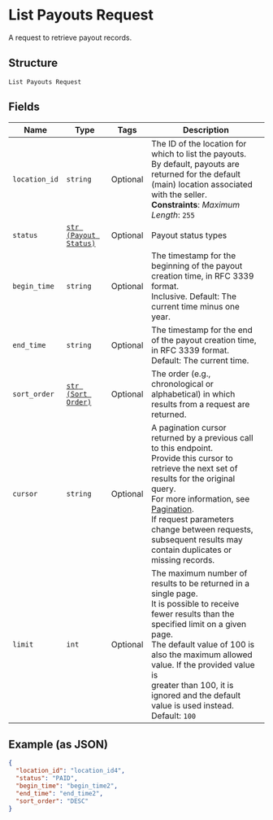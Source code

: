 
# List Payouts Request

A request to retrieve payout records.

## Structure

`List Payouts Request`

## Fields

| Name | Type | Tags | Description |
|  --- | --- | --- | --- |
| `location_id` | `string` | Optional | The ID of the location for which to list the payouts.<br>By default, payouts are returned for the default (main) location associated with the seller.<br>**Constraints**: *Maximum Length*: `255` |
| `status` | [`str (Payout Status)`](../../doc/models/payout-status.md) | Optional | Payout status types |
| `begin_time` | `string` | Optional | The timestamp for the beginning of the payout creation time, in RFC 3339 format.<br>Inclusive. Default: The current time minus one year. |
| `end_time` | `string` | Optional | The timestamp for the end of the payout creation time, in RFC 3339 format.<br>Default: The current time. |
| `sort_order` | [`str (Sort Order)`](../../doc/models/sort-order.md) | Optional | The order (e.g., chronological or alphabetical) in which results from a request are returned. |
| `cursor` | `string` | Optional | A pagination cursor returned by a previous call to this endpoint.<br>Provide this cursor to retrieve the next set of results for the original query.<br>For more information, see [Pagination](https://developer.squareup.com/docs/build-basics/common-api-patterns/pagination).<br>If request parameters change between requests, subsequent results may contain duplicates or missing records. |
| `limit` | `int` | Optional | The maximum number of results to be returned in a single page.<br>It is possible to receive fewer results than the specified limit on a given page.<br>The default value of 100 is also the maximum allowed value. If the provided value is<br>greater than 100, it is ignored and the default value is used instead.<br>Default: `100` |

## Example (as JSON)

```json
{
  "location_id": "location_id4",
  "status": "PAID",
  "begin_time": "begin_time2",
  "end_time": "end_time2",
  "sort_order": "DESC"
}
```

